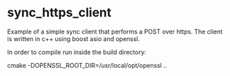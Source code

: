 # sync_https_client

Example of a simple sync client that performs a POST over https. The client is written in c++ using boost asio and openssl.

In order to compile run inside the build directory:

cmake -DOPENSSL_ROOT_DIR=/usr/local/opt/openssl ..
